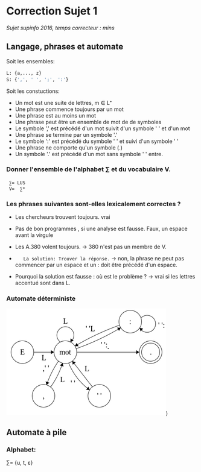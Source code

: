# Correction Sujet 1

*Sujet supinfo 2016, temps correcteur : mins*

## Langage, phrases et automate

 
Soit les ensembles:
```OCAml
L: {a,..., z}
S: {',', ' ', ';', ':'}
```

Soit les constuctions:

- Un mot est une suite de lettres, m ∈ L⁺
- Une phrase commence toujours par un mot
- Une phrase est au moins un mot
- Une phrase peut être un ensemble de mot de de symboles
- Le symbole ',' est précédé d'un mot suivit d'un symbole ' ' et d'un mot
- Une phrase se termine par un symbole '.'
- Le symbole ':' est précédé du symbole ' ' et suivi d'un symbole ' '
- Une phrase ne comporte qu'un symbole (.)
- Un symbole '.' est précédé d'un mot sans symbole ' ' entre.

### Donner l'ensemble de l'alphabet ∑ et du vocabulaire V. 

```
 ∑= LUS
 V=  ∑*
```

### Les phrases suivantes sont-elles lexicalement correctes ?

- Les chercheurs trouvent toujours. vrai
- Pas de bon programmes , si une analyse est fausse. Faux, un espace avant la virgule
- Les A.380 volent toujours. -> 380 n'est pas un membre de V.
- `   La solution: Trouver la réponse.`
  -> non, la phrase ne peut pas commencer par un espace et un : doit être précédé d'un espace.
  
- Pourquoi la solution est fausse : où est le problème ? -> vrai si les lettres accentué sont dans L. 

### Automate déterministe

![](images/sujet1_automate_lang.png))

## Automate à pile

### Alphabet: 

 ∑= {u, t, ε}
